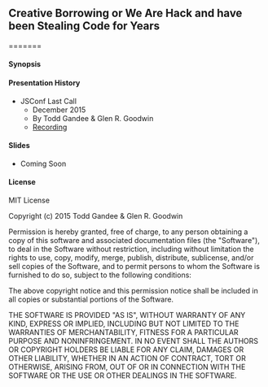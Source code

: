 ## Creative Borrowing or We Are Hack and have been Stealing Code for Years
=======

#### Synopsis

#### Presentation History

* JSConf Last Call
  - December 2015
  - By Todd Gandee & Glen R. Goodwin
  - [Recording](https://www.youtube.com/watch?v=6-1-bmYdKKQ&index=10&list=PL37ZVnwpeshEV5FASM9f8K29kCrHiKIwO)

#### Slides

* Coming Soon

#### License

MIT License

Copyright (c) 2015 Todd Gandee & Glen R. Goodwin

Permission is hereby granted, free of charge, to any person obtaining a copy
of this software and associated documentation files (the "Software"), to deal
in the Software without restriction, including without limitation the rights
to use, copy, modify, merge, publish, distribute, sublicense, and/or sell
copies of the Software, and to permit persons to whom the Software is
furnished to do so, subject to the following conditions:

The above copyright notice and this permission notice shall be included in all
copies or substantial portions of the Software.

THE SOFTWARE IS PROVIDED "AS IS", WITHOUT WARRANTY OF ANY KIND, EXPRESS OR
IMPLIED, INCLUDING BUT NOT LIMITED TO THE WARRANTIES OF MERCHANTABILITY,
FITNESS FOR A PARTICULAR PURPOSE AND NONINFRINGEMENT. IN NO EVENT SHALL THE
AUTHORS OR COPYRIGHT HOLDERS BE LIABLE FOR ANY CLAIM, DAMAGES OR OTHER
LIABILITY, WHETHER IN AN ACTION OF CONTRACT, TORT OR OTHERWISE, ARISING FROM,
OUT OF OR IN CONNECTION WITH THE SOFTWARE OR THE USE OR OTHER DEALINGS IN THE
SOFTWARE.
